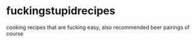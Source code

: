 # fuckingstupidrecipes
cooking recipes that are fucking easy, also recommended beer pairings of course
